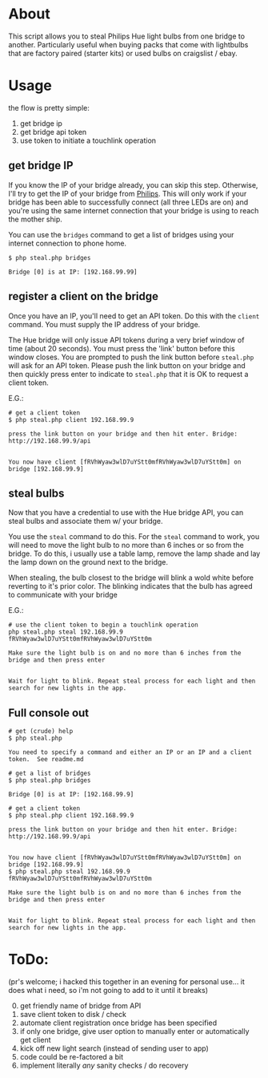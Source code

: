 # About

This script allows you to steal Philips Hue light bulbs from one bridge
to another. Particularly useful when buying packs that come with
lightbulbs that are factory paired (starter kits) or used bulbs on craigslist / ebay.

# Usage

the flow is pretty simple:

1. get bridge ip
2. get bridge api token
3. use token to initiate a touchlink operation

## get bridge IP


If you know the IP of your bridge already, you can skip this step.  Otherwise, I'll try to get the IP of your bridge from [Philips](https://www.developers.meethue.com/documentation/getting-started).  This will only work if your bridge has been able to successfully connect (all three LEDs are on) and you're using the same internet connection that your bridge is using to reach the mother ship.

You can use the `bridges` command to get a list of bridges using your internet connection to phone home.

```
$ php steal.php bridges

Bridge [0] is at IP: [192.168.99.99]
```

## register a client on the bridge


Once you have an IP, you'll need to get an API token.  Do this with the `client` command.  You must supply the IP address of your bridge.

The Hue bridge will only issue API tokens during a very brief window of time (about 20 seconds). You must press the 'link' button before this window closes.  You are prompted to push the link button before `steal.php` will ask for an API token.  Please push the link button on your bridge and then quickly press enter to indicate to `steal.php` that it is OK to request a client token.


E.G.:

```
# get a client token
$ php steal.php client 192.168.99.9

press the link button on your bridge and then hit enter. Bridge: http://192.168.99.9/api


You now have client [fRVhWyaw3wlD7uYStt0mfRVhWyaw3wlD7uYStt0m] on bridge [192.168.99.9]

```


## steal bulbs

Now that you have a credential to use with the Hue bridge API, you can steal bulbs and associate them w/ your bridge.

You use the `steal` command to do this.  For the `steal` command to work, you will need to move the light bulb to no more than 6 inches or so from the bridge.  To do this, i usually use a table lamp, remove the lamp shade and lay the lamp down on the ground next to the bridge.


When stealing, the bulb closest to the bridge will blink a wold white before reverting to it's prior color.  The blinking indicates that the bulb has agreed to communicate with your bridge

E.G.:

```
# use the client token to begin a touchlink operation
php steal.php steal 192.168.99.9 fRVhWyaw3wlD7uYStt0mfRVhWyaw3wlD7uYStt0m

Make sure the light bulb is on and no more than 6 inches from the bridge and then press enter


Wait for light to blink. Repeat steal process for each light and then search for new lights in the app.

```




## Full console out

```
# get (crude) help
$ php steal.php

You need to specify a command and either an IP or an IP and a client token.  See readme.md

# get a list of bridges
$ php steal.php bridges

Bridge [0] is at IP: [192.168.99.9]

# get a client token
$ php steal.php client 192.168.99.9

press the link button on your bridge and then hit enter. Bridge: http://192.168.99.9/api


You now have client [fRVhWyaw3wlD7uYStt0mfRVhWyaw3wlD7uYStt0m] on bridge [192.168.99.9]
$ php steal.php steal 192.168.99.9 fRVhWyaw3wlD7uYStt0mfRVhWyaw3wlD7uYStt0m

Make sure the light bulb is on and no more than 6 inches from the bridge and then press enter


Wait for light to blink. Repeat steal process for each light and then search for new lights in the app.
```


# ToDo:

(pr's welcome; i hacked this together in an evening for personal use... it does what i need, so i'm not going to add to it until it breaks)

0. get friendly name of bridge from API
1. save client token to disk / check
2. automate client registration once bridge has been specified
3. if only one bridge, give user option to manually enter or automatically get client
4. kick off new light search (instead of sending user to app)
5. code could be re-factored a bit
6. implement literally _any_ sanity checks / do recovery
